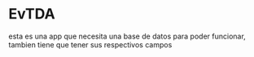 # EvTDA
esta es una app que necesita una base de datos para poder funcionar, tambien tiene que tener sus respectivos campos
